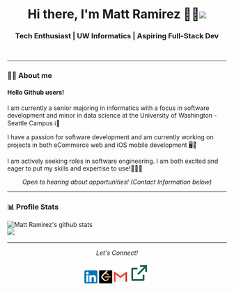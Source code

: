 <h1 align="center">  Hi there, I'm Matt Ramirez 👨‍💻<img src="https://raw.githubusercontent.com/iampavangandhi/iampavangandhi/master/gifs/Hi.gif" width="30px"> </h1>

<h3 align="center">  Tech Enthusiast | UW Informatics | Aspiring Full-Stack Dev </h3> <br>

---------------------------------------------------------------------------------------------------------------------------------------------------------------------------------
### 🤔💭 About me

#### Hello Github users! 

I am currently a senior majoring in informatics with a focus in software development and minor in data science at the University of Washington - Seattle Campus ℹ️🏫 <br>

I have a passion for software development and am currently working on projects in both eCommerce web and iOS mobile development 🖥️📱 

I am actively seeking roles in software engineering. I am both excited and eager to put my skills and expertise to use!👨🏻‍💻

<p align="center">
  <i>Open to hearing about opportunities! (Contact Information below)</i>

---------------------------------------------------------------------------------------------------------------------------------------------------------------------------------
### 📊 Profile Stats
![Matt Ramirez's github stats](https://github-readme-stats.vercel.app/api?username=mattramirez7&theme=vision-friendly-dark&show_icons=true&hide_border=false&count_private=true) <br/>
![](https://github-readme-stats.vercel.app/api/top-langs/?username=mattramirez7&theme=vision-friendly-dark&show_icons=true&hide_border=false&layout=compact)

---------------------------------------------------------------------------------------------------------------------------------------------------------------------------------
<p align="center">
  <i>Let's Connect!</i>

  <p align="center">
    <a href="https://www.linkedin.com/in/matthew-ramirez-b1ba0b1b7/" alt="Linkedin"><img src="https://github.com/mattramirez7/mattramirez7/blob/main/linkedIn.png" height="30" width="30"></a>  
  <a href="https://leetcode.com/mattramirez7/" alt="leetcode"><img src="https://github.com/mattramirez7/mattramirez7/blob/main/leetcode.png" height="30" width="30"></a> 
    <a href="mailto:matthewram38@gmail.com" alt="Contact me"><img src="https://github.com/mattramirez7/mattramirez7/blob/main/gmail.png" height="30" width="30"></a>
    <a href="https://www.mattramirez.me" alt="My Portfolio"><img src="https://github.com/mattramirez7/mattramirez7/blob/main/link.svg"></a>
  </p>
